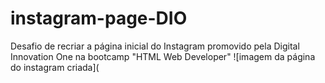 # instagram-page-DIO
Desafio de recriar a página inicial do Instagram promovido pela Digital Innovation One na bootcamp "HTML Web Developer"
![imagem da página do instagram criada](
